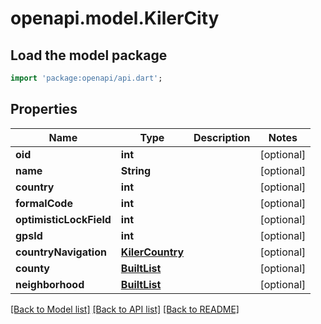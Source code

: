 # openapi.model.KilerCity

## Load the model package
```dart
import 'package:openapi/api.dart';
```

## Properties
Name | Type | Description | Notes
------------ | ------------- | ------------- | -------------
**oid** | **int** |  | [optional] 
**name** | **String** |  | [optional] 
**country** | **int** |  | [optional] 
**formalCode** | **int** |  | [optional] 
**optimisticLockField** | **int** |  | [optional] 
**gpsId** | **int** |  | [optional] 
**countryNavigation** | [**KilerCountry**](KilerCountry.md) |  | [optional] 
**county** | [**BuiltList<KilerCounty>**](KilerCounty.md) |  | [optional] 
**neighborhood** | [**BuiltList<KilerNeighborhood>**](KilerNeighborhood.md) |  | [optional] 

[[Back to Model list]](../README.md#documentation-for-models) [[Back to API list]](../README.md#documentation-for-api-endpoints) [[Back to README]](../README.md)


